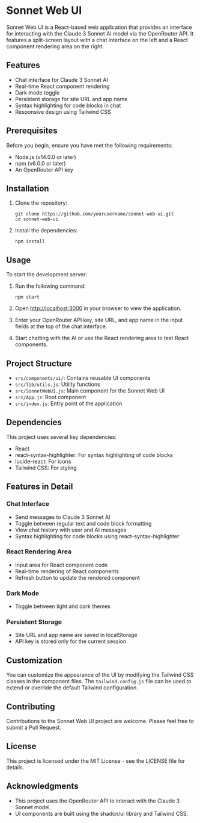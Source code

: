 # Sonnet Web UI

Sonnet Web UI is a React-based web application that provides an interface for interacting with the Claude 3 Sonnet AI model via the OpenRouter API. It features a split-screen layout with a chat interface on the left and a React component rendering area on the right.

## Features

- Chat interface for Claude 3 Sonnet AI
- Real-time React component rendering
- Dark mode toggle
- Persistent storage for site URL and app name
- Syntax highlighting for code blocks in chat
- Responsive design using Tailwind CSS

## Prerequisites

Before you begin, ensure you have met the following requirements:

- Node.js (v14.0.0 or later)
- npm (v6.0.0 or later)
- An OpenRouter API key

## Installation

1. Clone the repository:
   ```
   git clone https://github.com/yourusername/sonnet-web-ui.git
   cd sonnet-web-ui
   ```

2. Install the dependencies:
   ```
   npm install
   ```

## Usage

To start the development server:

1. Run the following command:
   ```
   npm start
   ```

2. Open [http://localhost:3000](http://localhost:3000) in your browser to view the application.

3. Enter your OpenRouter API key, site URL, and app name in the input fields at the top of the chat interface.

4. Start chatting with the AI or use the React rendering area to test React components.

## Project Structure

- `src/components/ui/`: Contains reusable UI components
- `src/lib/utils.js`: Utility functions
- `src/SonnetWebUI.js`: Main component for the Sonnet Web UI
- `src/App.js`: Root component
- `src/index.js`: Entry point of the application

## Dependencies

This project uses several key dependencies:

- React
- react-syntax-highlighter: For syntax highlighting of code blocks
- lucide-react: For icons
- Tailwind CSS: For styling

## Features in Detail

### Chat Interface
- Send messages to Claude 3 Sonnet AI
- Toggle between regular text and code block formatting
- View chat history with user and AI messages
- Syntax highlighting for code blocks using react-syntax-highlighter

### React Rendering Area
- Input area for React component code
- Real-time rendering of React components
- Refresh button to update the rendered component

### Dark Mode
- Toggle between light and dark themes

### Persistent Storage
- Site URL and app name are saved in localStorage
- API key is stored only for the current session

## Customization

You can customize the appearance of the UI by modifying the Tailwind CSS classes in the component files. The `tailwind.config.js` file can be used to extend or override the default Tailwind configuration.

## Contributing

Contributions to the Sonnet Web UI project are welcome. Please feel free to submit a Pull Request.

## License

This project is licensed under the MIT License - see the LICENSE file for details.

## Acknowledgments

- This project uses the OpenRouter API to interact with the Claude 3 Sonnet model.
- UI components are built using the shadcn/ui library and Tailwind CSS.
